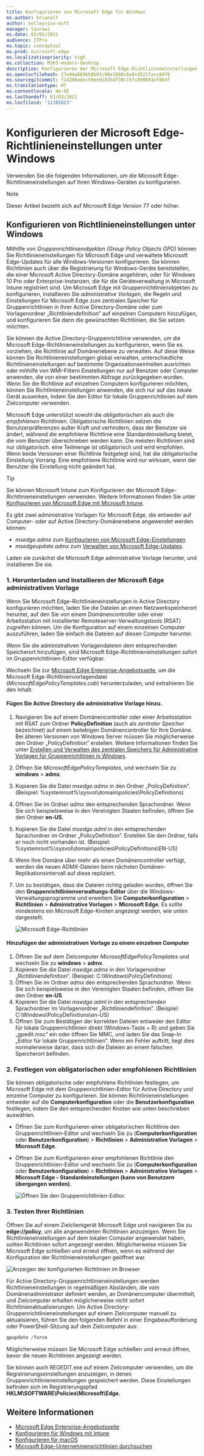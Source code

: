 ```yaml
---
title: Konfigurieren von Microsoft Edge für Windows
ms.author: brianalt
author: kelleyvice-msft
manager: laurawi
ms.date: 03/02/2021
audience: ITPro
ms.topic: conceptual
ms.prod: microsoft-edge
ms.localizationpriority: high
ms.collection: M365-modern-desktop
description: Konfigurieren der Microsoft Edge-Richtlinieneinstellungen auf Windows-Geräten
ms.openlocfilehash: 27e94a609bb8b01c90e1080c6e8cd521facc8d70
ms.sourcegitcommit: f14286edec59ee9183bdf38c15fc890881efd64f
ms.translationtype: HT
ms.contentlocale: de-DE
ms.lasthandoff: 03/03/2021
ms.locfileid: "11385023"
---
```

# <a name="configure-microsoft-edge-policy-settings-on-windows"></a>Konfigurieren der Microsoft Edge-Richtlinieneinstellungen unter Windows

Verwenden Sie die folgenden Informationen, um die Microsoft Edge-Richtlinieneinstellungen auf Ihren Windows-Geräten zu konfigurieren.

> [!NOTE]
> Dieser Artikel bezieht sich auf Microsoft Edge Version 77 oder höher.

## <a name="configure-policy-settings-on-windows"></a>Konfigurieren von Richtlinieneinstellungen unter Windows

Mithilfe von _Gruppenrichtlinienobjekten (Group Policy Objects GPO)_ können Sie Richtlinieneinstellungen für Microsoft Edge und verwaltete Microsoft Edge-Updates für alle Windows-Versionen konfigurieren. Sie können Richtlinien auch über die Registrierung für Windows-Geräte bereitstellen, die einer Microsoft Active Directory-Domäne angehören, oder für Windows 10 Pro oder Enterprise-Instanzen, die für die Geräteverwaltung in Microsoft Intune registriert sind. Um Microsoft Edge mit Gruppenrichtlinienobjekten zu konfigurieren, installieren Sie _administrative Vorlagen_, die Regeln und Einstellungen für Microsoft Edge zum zentralen Speicher für Gruppenrichtlinien in Ihrer Active Directory-Domäne oder zum Vorlagenordner „Richtliniendefinition” auf einzelnen Computern hinzufügen, und konfigurieren Sie dann die gewünschten Richtlinien, die Sie setzen möchten.

Sie können die Active Directory-Gruppenrichtlinie verwenden, um die Microsoft Edge-Richtlinieneinstellungen zu konfigurieren, wenn Sie es vorziehen, die Richtlinie auf Domänenebene zu verwalten. Auf diese Weise können Sie Richtlinieneinstellungen global verwalten, unterschiedliche Richtlinieneinstellungen auf bestimmte Organisationseinheiten ausrichten oder mithilfe von WMI-Filtern Einstellungen nur auf Benutzer oder Computer anwenden, die von einer bestimmten Abfrage zurückgegeben wurden. Wenn Sie die Richtlinie auf einzelnen Computern konfigurieren möchten, können Sie Richtlinieneinstellungen anwenden, die sich nur auf das lokale Gerät auswirken, indem Sie den Editor für lokale Gruppenrichtlinien auf dem Zielcomputer verwenden.

Microsoft Edge unterstützt sowohl die _obligatorischen_ als auch die _empfohlenen_ Richtlinien. Obligatorische Richtlinien setzen die Benutzerpräferenzen außer Kraft und verhindern, dass der Benutzer sie ändert, während die empfohlene Richtlinie eine Standardeinstellung bietet, die vom Benutzer überschrieben werden kann. Die meisten Richtlinien sind nur obligatorisch. eine Teilmenge ist obligatorisch und wird empfohlen. Wenn beide Versionen einer Richtlinie festgelegt sind, hat die obligatorische Einstellung Vorrang. Eine empfohlene Richtlinie wird nur wirksam, wenn der Benutzer die Einstellung nicht geändert hat.

>[!TIP]
> Sie können Microsoft Intune zum Konfigurieren der Microsoft Edge-Richtlinieneinstellungen verwenden. Weitere Informationen finden Sie unter [Konfigurieren von Microsoft Edge mit Microsoft Intune](configure-edge-with-intune.md).

Es gibt zwei administrative Vorlagen für Microsoft Edge, die entweder auf Computer- oder auf Active Directory-Domänenebene angewendet werden können:

- *msedge.admx* zum [Konfigurieren von Microsoft Edge-Einstellungen](microsoft-edge-policies.md)
- *msedgeupdate.admx* zum [Verwalten von Microsoft Edge-Updates](microsoft-edge-update-policies.md).

Laden sie zunächst die Microsoft Edge administrative Vorlage herunter, und installieren Sie sie.

### <a name="1-download-and-install-the-microsoft-edge-administrative-template"></a>1. Herunterladen und Installieren der Microsoft Edge administrativen Vorlage

Wenn Sie Microsoft Edge-Richtlinieneinstellungen in Active Directory konfigurieren möchten, laden Sie die Dateien an einen Netzwerkspeicherort herunter, auf den Sie von einem Domänencontroller oder einer Arbeitsstation mit installierter Remoteserver-Verwaltungstools (RSAT) zugreifen können. Um die Konfiguration auf einem einzelnen Computer auszuführen, laden Sie einfach die Dateien auf diesen Computer herunter.

Wenn Sie die administrativen Vorlagendateien dem entsprechenden Speicherort hinzufügen, sind Microsoft Edge-Richtlinieneinstellungen sofort im Gruppenrichtlinien-Editor verfügbar.

Wechseln Sie zur [Microsoft Edge Enterprise-Angebotsseite](https://aka.ms/EdgeEnterprise), um die Microsoft Edge-Richtlinienvorlagendatei (*MicrosoftEdgePolicyTemplates.cab*) herunterzuladen, und extrahieren Sie den Inhalt.

#### <a name="add-the-administrative-template-to-active-directory"></a>Fügen Sie Active Directory die administrative Vorlage hinzu.

1. Navigieren Sie auf einem Domänencontroller oder einer Arbeitsstation mit RSAT zum Ordner **PolicyDefinition** (auch als _zentraler Speicher_ bezeichnet) auf einem beliebigen Domänencontroller für Ihre Domäne. Bei älteren Versionen von Windows Server müssen Sie möglicherweise den Ordner „PolicyDefinition” erstellen. Weitere Informationen finden Sie unter [Erstellen und Verwalten des zentralen Speichers für Administrative Vorlagen für Gruppenrichtlinien in Windows](https://support.microsoft.com/help/3087759/how-to-create-and-manage-the-central-store-for-group-policy-administra).
2. Öffnen Sie *MicrosoftEdgePolicyTemplates*, und wechseln Sie zu **windows** > **admx**.
3. Kopieren Sie die Datei *msedge.admx* in den Ordner „PolicyDefinition”. (Beispiel: %systemroot%\sysvol\domain\policies\PolicyDefinitions)
4. Öffnen Sie im Ordner *admx* den entsprechenden Sprachordner. Wenn Sie sich beispielsweise in den Vereinigten Staaten befinden, öffnen Sie den Ordner **en-US**.
5. Kopieren Sie die Datei *msedge.adml* in den entsprechenden Sprachordner im Ordner „PolicyDefinition”. Erstellen Sie den Ordner, falls er noch nicht vorhanden ist. (Beispiel: %systemroot%\sysvol\domain\policies\PolicyDefinitions\EN-US)
6. Wenn Ihre Domäne über mehr als einen Domänencontroller verfügt, werden die neuen ADMX-Dateien beim nächsten Domänen-Replikationsintervall auf diese repliziert.
7. Um zu bestätigen, dass die Dateien richtig geladen wurden, öffnen Sie den **Gruppenrichtlinienverwaltungs-Editor** über die Windows-Verwaltungsprogramme und erweitern Sie **Computerkonfiguration** > **Richtlinien** > **Administrative Vorlagen** > **Microsoft Edge**. Es sollte mindestens ein Microsoft Edge-Knoten angezeigt werden, wie unten dargestellt.

    ![Microsoft Edge-Richtlinien](./media/configure-microsoft-edge/edge-gpo-policies.png)

#### <a name="add-the-administrative-template-to-an-individual-computer"></a>Hinzufügen der administrativen Vorlage zu einem einzelnen Computer

1. Öffnen Sie auf dem Zielcomputer *MicrosoftEdgePolicyTemplates* und wechseln Sie zu **windows** > **admx**.
2. Kopieren Sie die Datei *msedge.admx* in den Vorlagenordner „Richtliniendefinition”. (Beispiel: C:\Windows\PolicyDefinitions)
3. Öffnen Sie im Ordner *admx* den entsprechenden Sprachordner. Wenn Sie sich beispielsweise in den Vereinigten Staaten befinden, öffnen Sie den Ordner **en-US**.
4. Kopieren Sie die Datei *msedge.adml* in den entsprechenden Sprachordner im Vorlagenordner „Richtliniendefinition”. (Beispiel: C:\Windows\PolicyDefinitions\en-US)
5. Öffnen Sie zum Bestätigen der korrekten Dateien entweder den Editor für lokale Gruppenrichtlinien direkt (Windows-Taste + R) und geben Sie „gpedit.msc” ein oder öffnen Sie MMC, und laden Sie das Snap-In „Editor für lokale Gruppenrichtlinien”. Wenn ein Fehler auftritt, liegt dies normalerweise daran, dass sich die Dateien an einem falschen Speicherort befinden.

### <a name="2-set-mandatory-or-recommended-policies"></a>2. Festlegen von obligatorischen oder empfohlenen Richtlinien

Sie können obligatorische oder empfohlene Richtlinien festlegen, um Microsoft Edge mit dem Gruppenrichtlinien-Editor für Active Directory und einzelne Computer zu konfigurieren. Sie können Richtlinieneinstellungen entweder auf die **Computerkonfiguration** oder die **Benutzerkonfiguration** festlegen, indem Sie den entsprechenden Knoten wie unten beschrieben auswählen.

- Öffnen Sie zum Konfigurieren einer obligatorischen Richtlinie den Gruppenrichtlinien-Editor und wechseln Sie zu (**Computerkonfiguration** oder **Benutzerkonfiguration**) > **Richtlinien** > **Administrative Vorlagen** > **Microsoft Edge**.
- Öffnen Sie zum Konfigurieren einer empfohlenen Richtlinie den Gruppenrichtlinien-Editor und wechseln Sie zu (**Computerkonfiguration** oder **Benutzerkonfiguration**) > **Richtlinien** > **Administrative Vorlagen** > **Microsoft Edge – Standardeinstellungen (kann von Benutzern übergangen werden)**.

  ![Öffnen Sie den Gruppenrichtlinien-Editor.](./media/configure-microsoft-edge/edge-ad-policy.png)

### <a name="3-test-your-policies"></a>3. Testen Ihrer Richtlinien

Öffnen Sie auf einem Zielclientgerät Microsoft Edge und navigieren Sie zu **edge://policy**, um alle angewendeten Richtlinien anzuzeigen. Wenn Sie Richtlinieneinstellungen auf dem lokalen Computer angewendet haben, sollten Richtlinien sofort angezeigt werden. Möglicherweise müssen Sie Microsoft Edge schließen und erneut öffnen, wenn es während der Konfiguration der Richtlinieneinstellungen geöffnet war.

![Anzeigen der konfigurierten Richtlinien im Browser](./media/configure-microsoft-edge/edge-gpEdit.png)

Für Active Directory-Gruppenrichtlinieneinstellungen werden Richtlinieneinstellungen in regelmäßigen Abständen, die vom Domänenadministrator definiert werden, an Domänencomputer übermittelt, und Zielcomputer erhalten möglicherweise nicht sofort Richtlinienaktualisierungen. Um Active Directory-Gruppenrichtlinieneinstellungen auf einem Zielcomputer manuell zu aktualisieren, führen Sie den folgenden Befehl in einer Eingabeaufforderung oder PowerShell-Sitzung auf dem Zielcomputer aus:

``` powershell
gpupdate /force
```

Möglicherweise müssen Sie Microsoft Edge schließen und erneut öffnen, bevor die neuen Richtlinien angezeigt werden.

Sie können auch REGEDIT.exe auf einem Zielcomputer verwenden, um die Registrierungseinstellungen anzuzeigen, in denen Gruppenrichtlinieneinstellungen gespeichert werden. Diese Einstellungen befinden sich im Registrierungspfad **HKLM\SOFTWARE\Policies\Microsoft\Edge.**

## <a name="see-also"></a>Weitere Informationen

- [Microsoft Edge Enterprise-Angebotsseite](https://aka.ms/EdgeEnterprise)
- [Konfigurieren für Windows mit Intune](configure-edge-with-intune.md)
- [Konfigurieren für macOS](configure-microsoft-edge-on-mac.md)
- [Microsoft Edge-Unternehmensrichtlinien durchsuchen](microsoft-edge-policies.md)


